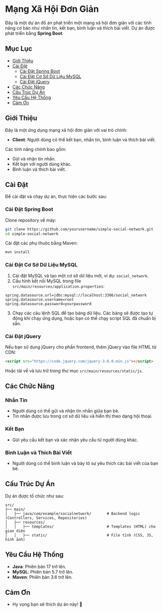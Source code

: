 # Mạng Xã Hội Đơn Giản

Đây là một dự án đồ án phát triển một mạng xã hội đơn giản với các tính năng cơ bản như nhắn tin, kết bạn, bình luận và thích bài viết. Dự án được phát triển bằng **Spring Boot**.

## Mục Lục

- [Giới Thiệu](#giới-thiệu)
- [Cài Đặt](#cài-đặt)
  - [Cài Đặt Spring Boot](#cài-đặt-spring-boot)
  - [Cài Đặt Cơ Sở Dữ Liệu MySQL](#cài-đặt-cơ-sở-dữ-liệu-mysql)
  - [Cài Đặt jQuery](#cài-đặt-jquery)
- [Các Chức Năng](#các-chức-năng)
- [Cấu Trúc Dự Án](#cấu-trúc-dự-án)
- [Yêu Cầu Hệ Thống](#yêu-cầu-hệ-thống)
- [Cảm Ơn](#cảm-ơn)

## Giới Thiệu

Đây là một ứng dụng mạng xã hội đơn giản với vai trò chính:

- **Client**: Người dùng có thể kết bạn, nhắn tin, bình luận và thích bài viết.

Các tính năng chính bao gồm:

- Gửi và nhận tin nhắn.
- Kết bạn với người dùng khác.
- Bình luận và thích bài viết.

## Cài Đặt

Để cài đặt và chạy dự án, thực hiện các bước sau:

### Cài Đặt Spring Boot

Clone repository về máy:

```bash
git clone https://github.com/yourusername/simple-social-network.git
cd simple-social-network
```

Cài đặt các phụ thuộc bằng Maven:

```bash
mvn install
```

### Cài Đặt Cơ Sở Dữ Liệu MySQL

1. Cài đặt MySQL và tạo một cơ sở dữ liệu mới, ví dụ: `social_network`.
2. Cấu hình kết nối MySQL trong file `src/main/resources/application.properties`:

```properties
spring.datasource.url=jdbc:mysql://localhost:3306/social_network
spring.datasource.username=root
spring.datasource.password=yourpassword
```

3. Chạy các câu lệnh SQL để tạo bảng dữ liệu. Các bảng sẽ được tạo tự động khi chạy ứng dụng, hoặc bạn có thể chạy script SQL đã chuẩn bị sẵn.

### Cài Đặt jQuery

Nếu bạn sử dụng jQuery cho phần frontend, thêm jQuery vào file HTML từ CDN:

```html
<script src="https://code.jquery.com/jquery-3.6.0.min.js"></script>
```

Hoặc tải về và lưu trữ trong thư mục `src/main/resources/static/js`.

## Các Chức Năng

### Nhắn Tin

- Người dùng có thể gửi và nhận tin nhắn giữa bạn bè.
- Tin nhắn được lưu trong cơ sở dữ liệu và hiển thị theo dạng hội thoại.

### Kết Bạn

- Gửi yêu cầu kết bạn và xác nhận yêu cầu từ người dùng khác.

### Bình Luận và Thích Bài Viết

- Người dùng có thể bình luận và bày tỏ sự yêu thích các bài viết của bạn bè.

## Cấu Trúc Dự Án

Dự án được tổ chức như sau:

```
src/
├── main/
│   ├── java/com/example/socialnetwork/       # Backend logic (Controllers, Services, Repositories)
│   ├── resources/
│   │   ├── templates/                        # Templates (HTML) cho giao diện
│   │   ├── static/                           # File tĩnh (CSS, JS, hình ảnh)
```

## Yêu Cầu Hệ Thống

- **Java**: Phiên bản 17 trở lên.
- **MySQL**: Phiên bản 5.7 trở lên.
- **Maven**: Phiên bản 3.6 trở lên.

## Cảm Ơn

- Hy vọng bạn sẽ thích dự án này! 🚀

